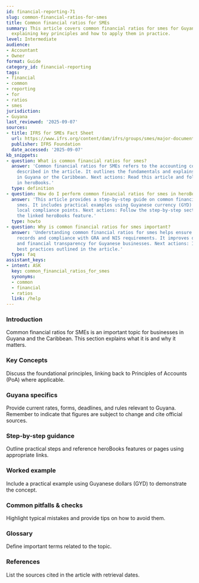 ```yaml
---
id: financial-reporting-71
slug: common-financial-ratios-for-smes
title: Common financial ratios for SMEs
summary: This article covers common financial ratios for smes for Guyanese businesses,
  explaining key principles and how to apply them in practice.
level: Intermediate
audience:
- Accountant
- Owner
format: Guide
category_id: financial-reporting
tags:
- financial
- common
- reporting
- for
- ratios
- smes
jurisdiction:
- Guyana
last_reviewed: '2025-09-07'
sources:
- title: IFRS for SMEs Fact Sheet
  url: https://www.ifrs.org/content/dam/ifrs/groups/smes/major-documents/sme-fact-sheet-dec-16.pdf
  publisher: IFRS Foundation
  date_accessed: '2025-09-07'
kb_snippets:
- question: What is common financial ratios for smes?
  answer: 'Common financial ratios for SMEs refers to the accounting concept or practice
    described in the article. It outlines the fundamentals and explains why it matters
    in Guyana or the Caribbean. Next actions: Read this article and follow the steps
    in heroBooks.'
  type: definition
- question: How do I perform common financial ratios for smes in heroBooks?
  answer: 'This article provides a step-by-step guide on common financial ratios for
    smes. It includes practical examples using Guyanese currency (GYD) and highlights
    local compliance points. Next actions: Follow the step-by-step section and use
    the linked heroBooks feature.'
  type: howto
- question: Why is common financial ratios for smes important?
  answer: 'Understanding common financial ratios for smes helps ensure accurate accounting
    records and compliance with GRA and NIS requirements. It improves decision-making
    and financial transparency for Guyanese businesses. Next actions: Implement the
    best practices outlined in the article.'
  type: faq
assistant_keys:
- intent: ASK
  key: common_financial_ratios_for_smes
  synonyms:
  - common
  - financial
  - ratios
  link: /help
---
```


### Introduction
Common financial ratios for SMEs is an important topic for businesses in Guyana and the Caribbean. This section explains what it is and why it matters.

### Key Concepts
Discuss the foundational principles, linking back to Principles of Accounts (PoA) where applicable.

### Guyana specifics
Provide current rates, forms, deadlines, and rules relevant to Guyana. Remember to indicate that figures are subject to change and cite official sources.

### Step-by-step guidance
Outline practical steps and reference heroBooks features or pages using appropriate links.

### Worked example
Include a practical example using Guyanese dollars (GYD) to demonstrate the concept.

### Common pitfalls & checks
Highlight typical mistakes and provide tips on how to avoid them.

### Glossary
Define important terms related to the topic.

### References
List the sources cited in the article with retrieval dates.
